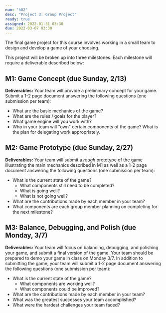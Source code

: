 ```yaml
---
num: "h02"
desc: "Project 3: Group Project"
ready: true
assigned: 2022-01-31 03:30
due: 2022-03-07 03:30
---
```


The final game project for this course involves working in a small team to design and develop a game of your choosing.

This project will be broken up into three milestones. Each milestone will require a deliverable described below:

## M1: Game Concept (due Sunday, 2/13)

<b>Deliverables:</b> Your team will provide a preliminary concept for your game. Submit a 1-2 page document answering the following questions (one submission per team):
* What are the basic mechanics of the game? 
* What are the rules / goals for the player?
* What game engine will you work with?
* Who in your team will "own" certain components of the game? What is the plan for delegating work appropriately.

## M2: Game Prototype (due Sunday, 2/27)

<b>Deliverables:</b> Your team will submit a <i>rough</i> prototype of the game illustrating the main mechanics described in M1 as well as a 1-2 page document answering the following questions (one submission per team):

* What is the current state of the game?
	* What components still need to be completed?
	* What is going well?
	* What is not going well?
* What are the contributions made by each member in your team?
* What components are each group member planning on completing for the next milestone?

## M3: Balance, Debugging, and Polish (due Monday, 3/7)

<b>Deliverables:</b> Your team will focus on balancing, debugging, and polishing your game, and submit a final version of the game. Your team should be prepared to demo your game in class on Monday 3/7. In addition to submitting the game, your team will submit a 1-2 page document answering the following questions (one submission per team):

* What is the current state of the game?
	* What components are working well?
	* What components could be improved?
* What are the contributions made by each member in your team?
* What was the greatest successes your team accomplished?
* What were the hardest challenges your team faced?

